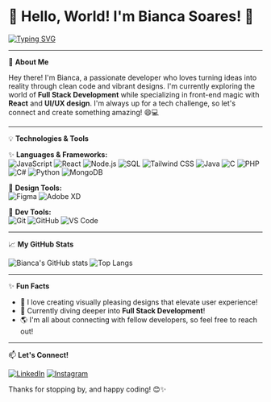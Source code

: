 # 🌟 Hello, World! I'm Bianca Soares! 🌟

[![Typing SVG](https://readme-typing-svg.herokuapp.com?font=Roboto&color=%2336BCF7&size=25&center=true&vCenter=true&width=600&lines=Front-End+Developer+%7C+Aspiring+Full+Stack;UI%2FUX+Designer+%7C+Tech+Enthusiast;Code+with+Creativity+%7C+Passion+for+Innovation)](https://git.io/typing-svg)

---

🎨 **About Me**

Hey there! I'm Bianca, a passionate developer who loves turning ideas into reality through clean code and vibrant designs. I'm currently exploring the world of **Full Stack Development** while specializing in front-end magic with **React** and **UI/UX design**. I'm always up for a tech challenge, so let's connect and create something amazing! 😄💻

---

💡 **Technologies & Tools**

✨ **Languages & Frameworks:**  
![JavaScript](https://img.shields.io/badge/-JavaScript-F7DF1E?style=flat&logo=JavaScript&logoColor=black)
![React](https://img.shields.io/badge/-React-61DAFB?style=flat&logo=react&logoColor=black)
![Node.js](https://img.shields.io/badge/-Node.js-339933?style=flat&logo=node.js&logoColor=white)
![SQL](https://img.shields.io/badge/-SQL-4479A1?style=flat&logo=MySQL&logoColor=white)
![Tailwind CSS](https://img.shields.io/badge/-Tailwind%20CSS-38B2AC?style=flat&logo=tailwind-css&logoColor=white)
![Java](https://img.shields.io/badge/-Java-007396?style=flat&logo=java&logoColor=white)
![C](https://img.shields.io/badge/-C-A8B9CC?style=flat&logo=c&logoColor=black)
![PHP](https://img.shields.io/badge/-PHP-777BB4?style=flat&logo=php&logoColor=white)
![C#](https://img.shields.io/badge/-C%23-239120?style=flat&logo=c-sharp&logoColor=white)
![Python](https://img.shields.io/badge/-Python-3776AB?style=flat&logo=Python&logoColor=white)
![MongoDB](https://img.shields.io/badge/-MongoDB-47A248?style=flat&logo=MongoDB&logoColor=white)


🎨 **Design Tools:**  
![Figma](https://img.shields.io/badge/-Figma-F24E1E?style=flat&logo=figma&logoColor=white)
![Adobe XD](https://img.shields.io/badge/-Adobe%20XD-FF61F6?style=flat&logo=adobe-xd&logoColor=white)

🚀 **Dev Tools:**  
![Git](https://img.shields.io/badge/-Git-F05032?style=flat&logo=git&logoColor=white)
![GitHub](https://img.shields.io/badge/-GitHub-181717?style=flat&logo=github&logoColor=white)
![VS Code](https://img.shields.io/badge/-VS%20Code-007ACC?style=flat&logo=visual-studio-code&logoColor=white)

---

📈 **My GitHub Stats**

![Bianca's GitHub stats](https://github-readme-stats.vercel.app/api?username=Ibellatrxx&show_icons=true&theme=radical)
![Top Langs](https://github-readme-stats.vercel.app/api/top-langs/?username=Ibellatrxx&layout=compact&theme=radical)

---

✨ **Fun Facts**

- 🎨 I love creating visually pleasing designs that elevate user experience!
- 🚀 Currently diving deeper into **Full Stack Development**!
- 🌎 I'm all about connecting with fellow developers, so feel free to reach out!

---

📫 **Let's Connect!**

[![LinkedIn](https://img.shields.io/badge/-LinkedIn-0A66C2?style=flat&logo=LinkedIn&logoColor=white)](https://www.linkedin.com/in/bianca-soares-a18302216/)
[![Instagram](https://img.shields.io/badge/-Instagram-E4405F?style=flat&logo=Instagram&logoColor=white)](https://instagram.com/freitas.bibs)

Thanks for stopping by, and happy coding! 😊✨
